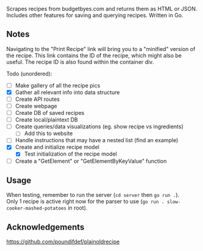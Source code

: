 Scrapes recipes from budgetbyes.com and returns them as HTML or JSON. Includes other features for saving and querying recipes. Written in Go.

## Notes

Navigating to the "Print Recipe" link will bring you to a "minified" version of the recipe. This link contains the ID of the recipe, which might also be useful. The recipe ID is also found within the container div.

Todo (unordered):

-   [ ] Make gallery of all the recipe pics
-   [X] Gather all relevant info into data structure
-   [ ] Create API routes
-   [ ] Create webpage
-   [ ] Create DB of saved recipes
-   [ ] Create local/plaintext DB
-   [ ] Create queries/data visualizations (eg. show recipe vs ingredients)
    -   [ ] Add this to website
-   [ ] Handle instructions that may have a nested list (find an example)
-   [X] Create and initialize recipe model
    -   [X] Test initialization of the recipe model
-   [ ] Create a "GetElement" or "GetElementByKeyValue" function

## Usage

When testing, remember to run the server (`cd server` then `go run .`).  
Only 1 recipe is active right now for the parser to use (`go run . slow-cooker-mashed-potatoes` in root).

## Acknowledgements

https://github.com/poundifdef/plainoldrecipe
